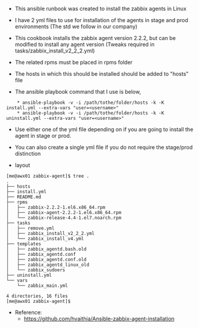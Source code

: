 * This ansible runbook was created to install the zabbix agents in Linux

* I have 2 yml files to use for installation of the agents in stage and prod environments (The std we follow in our company)
* This cookbook installs the zabbix agent version 2.2.2, but can be modified to install any agent version (Tweaks required in tasks/zabbix_install_v2_2_2.yml)
* The related rpms must be placed in rpms folder
* The hosts in which this should be installed should be added to "hosts" file
* The ansible playbook command that I use is below,

```
	* ansible-playbook -v -i /path/tothe/folder/hosts -k -K install.yml --extra-vars "user=<username>"
	* ansible-playbook -v -i /path/tothe/folder/hosts -k -K uninstall.yml --extra-vars "user=<username>"
```	
* Use either one of the yml file depending on if you are going to install the agent in stage or prod.
* You can also create a single yml file if you do not require the stage/prod distinction


* layout

```
[me@awx01 zabbix-agent]$ tree .
.
├── hosts
├── install.yml
├── README.md
├── rpms
│   ├── zabbix-2.2.2-1.el6.x86_64.rpm
│   ├── zabbix-agent-2.2.2-1.el6.x86_64.rpm
│   └── zabbix-release-4.4-1.el7.noarch.rpm
├── tasks
│   ├── remove.yml
│   ├── zabbix_install_v2_2_2.yml
│   └── zabbix_install_v4.yml
├── templates
│   ├── zabbix_agentd.bash.old
│   ├── zabbix_agentd.conf
│   ├── zabbix_agentd.conf.old
│   ├── zabbix_agentd_linux_old
│   └── zabbix_sudoers
├── uninstall.yml
└── vars
    └── zabbix_main.yml

4 directories, 16 files
[me@awx01 zabbix-agent]$ 
```

* Reference: 
  * https://github.com/hvaithia/Ansible-zabbix-agent-installation